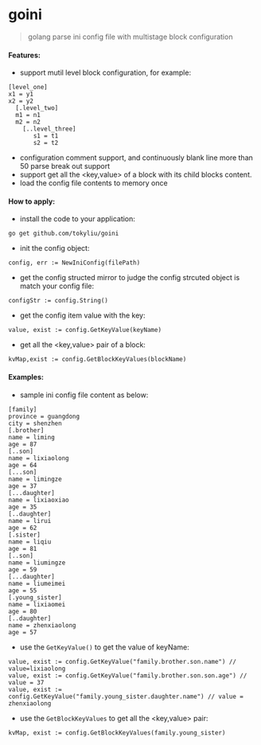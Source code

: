 # goini
> golang parse ini config file with multistage block configuration 


#### Features:
* support mutil level block configuration, for example: 
```
[level_one]
x1 = y1
x2 = y2
  [.level_two]
  m1 = n1
  m2 = n2
    [..level_three]
       s1 = t1
       s2 = t2
```
* configuration comment support, and continuously blank line more than 50 parse break out support
* support get all the <key,value> of a block with its child blocks content.
* load the config file contents to memory once


#### How to apply:

* install the code to your application:

`go get github.com/tokyliu/goini`

* init the config object:

`config, err := NewIniConfig(filePath)`

* get the config structed mirror to judge the config strcuted object is match your config file:

`configStr := config.String()`

* get the config item value with the key:

`value, exist := config.GetKeyValue(keyName)`

* get all the <key,value> pair of a block:

`kvMap,exist := config.GetBlockKeyValues(blockName)`

#### Examples:

* sample ini config file content as below:
````
[family]
province = guangdong
city = shenzhen
[.brother]
name = liming
age = 87
[..son]
name = lixiaolong
age = 64
[...son]
name = limingze
age = 37
[...daughter]
name = lixiaoxiao
age = 35
[..daughter]
name = lirui
age = 62
[.sister]
name = liqiu
age = 81
[..son]
name = liumingze
age = 59
[...daughter]
name = liumeimei
age = 55
[.young_sister]
name = lixiaomei
age = 80
[..daughter]
name = zhenxiaolong
age = 57
````

* use the `GetKeyValue()` to get the value of keyName:

```aidl
value, exist := config.GetKeyValue("family.brother.son.name") // value=lixiaolong
value, exist := config.GetKeyValue("family.brother.son.son.age") // value = 37
value, exist := config.GetKeyValue("family.young_sister.daughter.name") // value = zhenxiaolong
```


* use the `GetBlockKeyValues` to get all the <key,value> pair:

```aidl
kvMap, exist := config.GetBlockKeyValues(family.young_sister) 
```

















  
